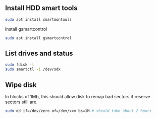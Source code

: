 ## Install HDD smart tools
```bash
sudo apt install smartmontools 
```
Install gsmartcontrol
```bash
sudo apt install gsmartcontrol
```
## List drives and status
```bash
sudo fdisk -l
sudo smartctl -i /dev/sdx
```
## Wipe disk
In blocks of 1Mb, this should allow disk to remap bad sectors if reserve sectors still are.
```bash
sudo dd if=/dev/zero of=/dev/xxx bs=1M # should take about 2 hours
```
